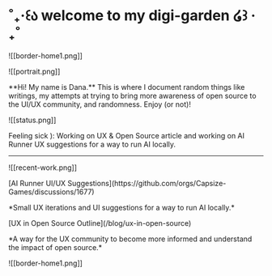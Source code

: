 # ˚₊‧꒰ა welcome to my digi-garden ໒꒱ ‧₊˚

![[border-home1.png]]
<div className="grid lg:grid-cols-2 gap-4">
<div className="not-prose flex cursor-default flex-col space-y-10 rounded-lg border border-white p-8 transition-all duration-150">
![[portrait.png]]
<p> **Hi! My name is Dana.**
 This is where I document random things like writings, my attempts at trying to bring more awareness of open source to the UI/UX community, and randomness. Enjoy (or not)! </p>
 </div>

<div className="not-prose flex cursor-default flex-col space-y-4 rounded-lg border border-white p-8 transition-all duration-150">
![[status.png]]
<p>Feeling sick ): Working on UX & Open Source article and working on AI Runner UX suggestions for a way to run AI locally.</p>
</div>
</div>

---
![[recent-work.png]]
<div className="grid lg:grid-cols-2 gap-4">
<div className="not-prose flex cursor-default flex-col items-center justify-center space-y-4 rounded-lg border border-white p-8 transition-all duration-150 hover:border-pink-100">
[AI Runner UI/UX Suggestions](https://github.com/orgs/Capsize-Games/discussions/1677)
<p>*Small UX iterations and UI suggestions for a way to run AI locally.*</p> 
</div>
<div className="not-prose flex cursor-default flex-col items-center justify-center space-y-4 rounded-lg border border-white p-8 transition-all duration-150 hover:border-pink-100">
[UX in Open Source Outline](/blog/ux-in-open-source)
<p>*A way for the UX community to become more informed and understand the impact of open source.* </p>

</div>
</div>
![[border-home1.png]]
